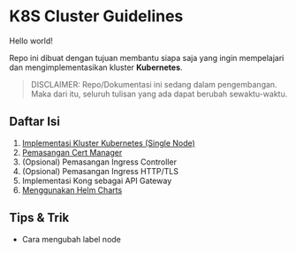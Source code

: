# K8S Cluster Guidelines #
Hello world!

Repo ini dibuat dengan tujuan membantu siapa saja yang ingin mempelajari dan mengimplementasikan kluster **Kubernetes**.

> DISCLAIMER: Repo/Dokumentasi ini sedang dalam pengembangan. Maka dari itu, seluruh tulisan yang ada dapat berubah sewaktu-waktu.

## Daftar Isi ##
1. [Implementasi Kluster Kubernetes (Single Node)](./001.md)
2. [Pemasangan Cert Manager](./002.md)
3. (Opsional) Pemasangan Ingress Controller
4. (Opsional) Pemasangan Ingress HTTP/TLS
5. Implementasi Kong sebagai API Gateway
6. [Menggunakan Helm Charts](./006.md)

## Tips & Trik ##
- Cara mengubah label node